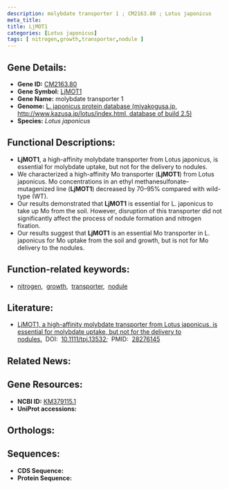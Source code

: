 ```yaml
---
description: molybdate transporter 1 ; CM2163.80 ; Lotus japonicus
meta_title:
title: LjMOT1
categories: [Lotus japonicus]
tags: [ nitrogen,growth,transporter,nodule ]
---
```


## Gene Details:
- **Gene ID:** [CM2163.80]()
- **Gene Symbol:** <u>LjMOT1</u>
- **Gene Name:** molybdate transporter 1
- **Genome:** [L. japonicus protein database (miyakogusa.jp, http://www.kazusa.jp/lotus/index.html, database of build 2.5)]()
- **Species:** *Lotus japonicus*

## Functional Descriptions:
   - **LjMOT1**, a high-affinity molybdate transporter from Lotus japonicus, is essential for molybdate uptake, but not for the delivery to nodules.
   - We characterized a high-affinity Mo transporter (**LjMOT1**) from Lotus japonicus. Mo concentrations in an ethyl methanesulfonate–mutagenized line (**LjMOT1**) decreased by 70–95% compared with wild-type (WT).
   - Our results demonstrated that **LjMOT1** is essential for L. japonicus to take up Mo from the soil. However, disruption of this transporter did not significantly affect the process of nodule formation and nitrogen fixation.
   - Our results suggest that **LjMOT1** is an essential Mo transporter in L. japonicus for Mo uptake from the soil and growth, but is not for Mo delivery to the nodules.

## Function-related keywords:
   - [nitrogen](/tags/nitrogen/),&nbsp;&nbsp;[growth](/tags/growth/),&nbsp;&nbsp;[transporter](/tags/transporter/),&nbsp;&nbsp;[nodule](/tags/nodule/)

## Literature:
   - [LjMOT1, a high-affinity molybdate transporter from Lotus japonicus, is essential for molybdate uptake, but not for the delivery to nodules.](https://doi.org/10.1111/tpj.13532)&nbsp;&nbsp;DOI:&nbsp;&nbsp;[10.1111/tpj.13532](https://doi.org/10.1111/tpj.13532);&nbsp;&nbsp;PMID:&nbsp;&nbsp;[28276145](https://pubmed.ncbi.nlm.nih.gov/28276145/)

## Related News:

## Gene Resources:
- **NCBI ID:**  [KM379115.1](https://www.ncbi.nlm.nih.gov/gene/?term=KM379115.1)
- **UniProt accessions:**  [](https://www.uniprot.org/uniprotkb//entry)

## Orthologs:

## Sequences:
- **CDS Sequence:**
- **Protein Sequence:**
